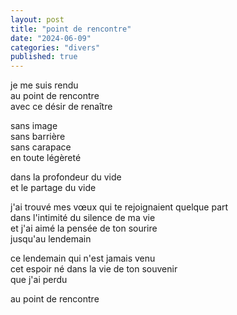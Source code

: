 ```yaml
---
layout: post
title: "point de rencontre"
date: "2024-06-09"
categories: "divers"
published: true
---
```


je me suis rendu  
au point de rencontre  
avec ce désir de renaître  

sans image  
sans barrière  
sans carapace  
en toute légèreté  

dans la profondeur du vide    
et le partage du vide  

j'ai trouvé mes vœux qui te rejoignaient quelque part  
dans l'intimité du silence de ma vie  
et j'ai aimé la pensée de ton sourire  
jusqu'au lendemain  

ce lendemain qui n'est jamais venu  
cet espoir né dans la vie de ton souvenir  
que j'ai perdu  

au point de rencontre  
